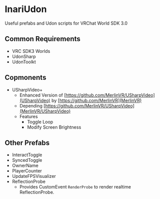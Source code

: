 # InariUdon
Useful prefabs and Udon scripts for VRChat World SDK 3.0

## Common Requirements
* VRC SDK3 Worlds
* UdonSharp
* UdonToolkt

## Copmonents
* USharpVideo+
  * Enhanced Version of [https://github.com/MerlinVR/USharpVideo](USharpVideo) by [https://github.com/MerlinVR](MerlinVR)
  * Depending [https://github.com/MerlinVR/USharpVideo](MerlinVR/USharpVideo)
  * Features
    * Toggle Loop
    * Modify Screen Brightness

## Other Prefabs
* InteractToggle
* SyncedToggle
* OwnerName
* PlayerCounter
* UpdateFPSVisualizer
* ReflectionProbe
  * Provides CustomEvent `RenderProbe` to render realtime ReflectionProbe.
